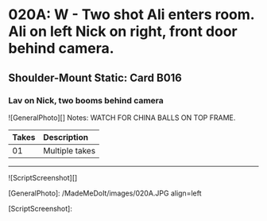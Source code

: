 # 020A: W - Two shot Ali enters room. Ali on left Nick on right, front door behind camera.

## Shoulder-Mount Static: Card B016

### Lav on Nick, two booms behind camera

![GeneralPhoto][]
Notes: WATCH FOR CHINA BALLS ON TOP FRAME.

| Takes | Description |
|:---|:----|
| 01 | Multiple takes |

----

![ScriptScreenshot][]


[GeneralPhoto]:  /MadeMeDoIt/images/020A.JPG align=left

[ScriptScreenshot]: 
